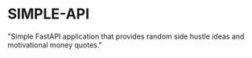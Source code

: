 # SIMPLE-API
"Simple FastAPI application that provides random side hustle ideas and motivational money quotes."
